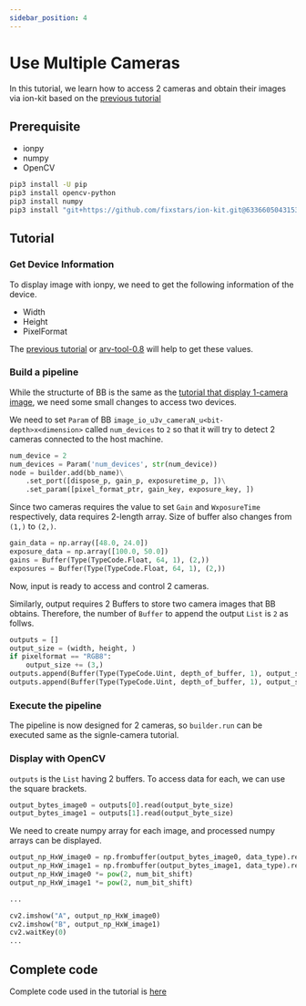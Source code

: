 ```yaml
---
sidebar_position: 4
---
```


# Use Multiple Cameras

In this tutorial, we learn how to access 2 cameras and obtain their images via ion-kit based on the [previous tutorial](display-image)

## Prerequisite

* ionpy 
* numpy
* OpenCV

```bash
pip3 install -U pip
pip3 install opencv-python
pip3 install numpy
pip3 install "git+https://github.com/fixstars/ion-kit.git@633660504315364a641caa4297c19b9c09bcdf9b#egg=ionpy&subdirectory=python"
```

## Tutorial

### Get Device Information

To display image with ionpy, we need to get the following information of the device.

* Width
* Height
* PixelFormat

The [previous tutorial](obtain-device-info.md) or [arv-tool-0.8](../../external/aravis/arv-tools.md) will help to get these values.

### Build a pipeline

While the structurte of BB is the same as the [tutorial that display 1-camera image](display-image), we need some small changes to access two devices.

We need to set `Param` of BB `image_io_u3v_cameraN_u<bit-depth>x<dimension>` called `num_devices` to `2` so that it will try to detect 2 cameras connected to the host machine.

```python
num_device = 2
num_devices = Param('num_devices', str(num_device))
node = builder.add(bb_name)\
    .set_port([dispose_p, gain_p, exposuretime_p, ])\
    .set_param([pixel_format_ptr, gain_key, exposure_key, ])
```

Since two cameras requires the value to set `Gain` and `WxposureTime` respectively, data requires 2-length array. Size of buffer also changes from `(1,)` to `(2,)`.

```python
gain_data = np.array([48.0, 24.0])
exposure_data = np.array([100.0, 50.0])
gains = Buffer(Type(TypeCode.Float, 64, 1), (2,))
exposures = Buffer(Type(TypeCode.Float, 64, 1), (2,))
```

Now, input is ready to access and control 2 cameras. 

Similarly, output requires 2 Buffers to store two camera images that BB obtains. Therefore, the number of `Buffer` to append the output `List` is `2` as follws.

```python
outputs = []
output_size = (width, height, )
if pixelformat == "RGB8":
    output_size += (3,)
outputs.append(Buffer(Type(TypeCode.Uint, depth_of_buffer, 1), output_size))
outputs.append(Buffer(Type(TypeCode.Uint, depth_of_buffer, 1), output_size))
```

### Execute the pipeline

The pipeline is now designed for 2 cameras, so `builder.run` can be executed same as the signle-camera tutorial.

### Display with OpenCV

`outputs` is the `List` having 2 buffers. To access data for each, we can use the square brackets.

```python
output_bytes_image0 = outputs[0].read(output_byte_size)
output_bytes_image1 = outputs[1].read(output_byte_size)
```

We need to create numpy array for each image, and processed numpy arrays can be displayed.

```python
output_np_HxW_image0 = np.frombuffer(output_bytes_image0, data_type).reshape(buf_size_opencv)
output_np_HxW_image1 = np.frombuffer(output_bytes_image1, data_type).reshape(buf_size_opencv)
output_np_HxW_image0 *= pow(2, num_bit_shift)
output_np_HxW_image1 *= pow(2, num_bit_shift)

...

cv2.imshow("A", output_np_HxW_image0)
cv2.imshow("B", output_np_HxW_image1)
cv2.waitKey(0)
...
```

## Complete code

Complete code used in the tutorial is [here](https://github.com/Sensing-Dev/tutorials/blob/v23.11.01/python/tutorial1_display_2cam.py)